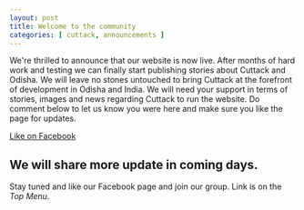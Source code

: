 ```yaml
---
layout: post
title: Welcome to the community
categories: [ cuttack, announcements ]
---
```




<amp-img width="600" height="500" layout="responsive" src="http://lorempixel.com/600/500/transport"></amp-img>

We're thrilled to announce that our website is now live. After months of hard work and testing we can finally start publishing stories about Cuttack and Odisha. We will leave no stones untouched to bring Cuttack at the forefront of development in Odisha and India. We will need your support in terms of stories, images and news regarding Cuttack to run the website. Do comment below to let us know you were here and make sure you like the page for updates.

<a href="https://facebook.com/cuttackfirst">Like on Facebook</a>


## We will share more update in coming days.
Stay tuned and like our Facebook page and join our group. Link is on the *Top Menu*.
